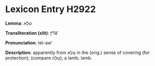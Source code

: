 # Lexicon Entry H2922

**Lemma**: טְלָא

**Transliteration (xlit)**: ṭᵉlâʼ

**Pronunciation**: tel-aw'

**Description**:
apparently from טָלָא in the (orig.) sense of covering (for protection); (compare טָלֶה); a lamb; lamb.
